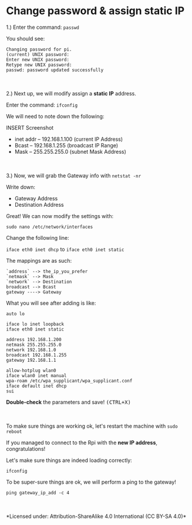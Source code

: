 # Change password & assign static IP

1.) Enter the command: `passwd`

You should see:

```
Changing password for pi.
(current) UNIX password:
Enter new UNIX password:
Retype new UNIX password:
passwd: password updated successfully
```

<br><br>
2.) Next up, we will modify assign a **static IP** address.

Enter the command: `ifconfig`

We will need to note down the following:

INSERT Screenshot

- inet addr – 192.168.1.100 (current IP Address)
- Bcast –  192.168.1.255 (broadcast IP Range)
- Mask –  255.255.255.0 (subnet Mask Address)

<br><br>
3.) Now, we will grab the Gateway info with `netstat -nr`

Write down:

 - Gateway Address
 - Destination Address

Great! We can now modify the settings with:

`sudo nano /etc/network/interfaces
`

Change the following line:

`iface eth0 inet dhcp` to `iface eth0 inet static`

The mappings are as such:
```
`address` --> the_ip_you_prefer
`netmask` --> Mask
`network` --> Destination
broadcast --> Bcast
gateway ----> Gateway
```

What you will see after adding is like:


```
auto lo

iface lo inet loopback
iface eth0 inet static

address 192.168.1.200
netmask 255.255.255.0
network 192.168.1.0
broadcast 192.168.1.255
gateway 192.168.1.1

allow-hotplug wlan0
iface wlan0 inet manual
wpa-roam /etc/wpa_supplicant/wpa_supplicant.conf
iface default inet dhcp
sui
```

**Double-check** the parameters and save! <kbd>(CTRL+X)</kbd>


<br><br>
To make sure things are working ok, let's restart the machine with `sudo reboot`

If you managed to connect to the Rpi with the **new IP address**, congratulations!

Let's make sure things are indeed loading correctly:

`ifconfig`

To be super-sure things are ok, we will perform a ping to the gateway!

`ping gateway_ip_add -c 4`

<br>
<br>
*Licensed under: Attribution-ShareAlike 4.0 International (CC BY-SA 4.0)*
